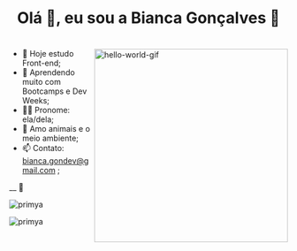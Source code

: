 <h1 align="center">Olá 👋, eu sou a Bianca Gonçalves 🚀<h1/>
<h3 align="center">  </h3>
<img align="right" alt="hello-world-gif" width=350 src="https://media.giphy.com/media/rdkel6spIkIBbLi27V/giphy.gif" alt="animaGitfix.gif" border="0" />

### 

- 🔭 Hoje estudo Front-end;
- 🌱 Aprendendo muito com Bootcamps e Dev Weeks;
- 🏳‍🌈 Pronome: ela/dela;
- 🌳 Amo animais e o meio ambiente;
- 📫 Contato: bianca.gondev@gmail.com ;

__ 🚧

<div>
  <p><img align="center" src="https://github-readme-stats.vercel.app/api/top-langs?username=primya&show_icons=true&theme=solarized-light&hide_border=true&locale=en&layout=compact" alt="primya" /></p>
<p><img align="center" src="https://github-readme-streak-stats.herokuapp.com/?user=primya&theme=solarized-light&hide_border=true" alt="primya" /></p>
</div>


<!--
![Snake animation](https://github.com/PrimYA/PrimYA/blob/output/github-contribution-grid-snake.svg)
-->
